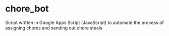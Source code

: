 # chore_bot
Script written in Google Apps Script (JavaScript) to automate the process of assigning chores and sending out chore steals
